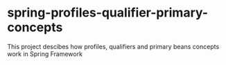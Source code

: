 # spring-profiles-qualifier-primary-concepts
This project descibes how profiles, qualifiers and primary beans concepts work in Spring Framework
